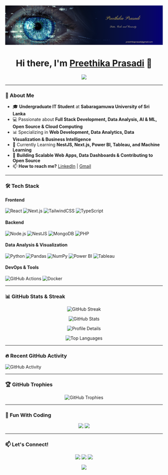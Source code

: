 ![Banner](https://github.com/preethikaprasadi/preethikaprasadi/blob/main/Banner.png)

<h1 align="center">Hi there, I'm <a href="https://github.com/preethikaprasadi">Preethika Prasadi</a> 👋<br></h1>

<p align="center">
  <img src="https://readme-typing-svg.herokuapp.com?font=Fira+Code&weight=600&size=24&duration=3000&pause=500&color=F75C7E&center=true&vCenter=true&width=550&lines=Full+Stack+Developer;Data+Analyst+%26+Visualization+Expert;AI+%26+ML+Enthusiast;Open+Source+Contributor;Software+Engineer"/>
</p>

---

### 🚀 About Me

- 🎓 **Undergraduate IT Student** at **Sabaragamuwa University of Sri Lanka** 
- 💻 Passionate about **Full Stack Development, Data Analysis, AI & ML, Open Source & Cloud Computing**
- 📊 Specializing in **Web Development, Data Analytics, Data Visualization & Business Intelligence**
- 🌱 Currently Learning **NestJS, Next.js, Power BI, Tableau, and Machine Learning**
- 🚀 **Building Scalable Web Apps, Data Dashboards & Contributing to Open Source**
- 📫 **How to reach me?** [LinkedIn](linkedin.com/in/preethika-prasadi-663637318) | [Gmail](preethikaprasadi@gmail.com)

---

### 🛠️ Tech Stack

#### **Frontend**
![React](https://img.shields.io/badge/-React-61DAFB?style=for-the-badge&logo=react&logoColor=black)
![Next.js](https://img.shields.io/badge/-Next.js-000000?style=for-the-badge&logo=nextdotjs&logoColor=white)
![TailwindCSS](https://img.shields.io/badge/-TailwindCSS-38B2AC?style=for-the-badge&logo=tailwind-css&logoColor=white)
![TypeScript](https://img.shields.io/badge/-TypeScript-3178C6?style=for-the-badge&logo=typescript&logoColor=white)

#### **Backend**
![Node.js](https://img.shields.io/badge/-Node.js-339933?style=for-the-badge&logo=nodedotjs&logoColor=white)
![NestJS](https://img.shields.io/badge/-NestJS-E0234E?style=for-the-badge&logo=nestjs&logoColor=white)
![MongoDB](https://img.shields.io/badge/-MongoDB-47A248?style=for-the-badge&logo=mongodb&logoColor=white)
![PHP](https://img.shields.io/badge/-PHP-777BB4?style=for-the-badge&logo=php&logoColor=white)

#### **Data Analysis & Visualization**
![Python](https://img.shields.io/badge/-Python-3776AB?style=for-the-badge&logo=python&logoColor=white)
![Pandas](https://img.shields.io/badge/-Pandas-150458?style=for-the-badge&logo=pandas&logoColor=white)
![NumPy](https://img.shields.io/badge/-NumPy-013243?style=for-the-badge&logo=numpy&logoColor=white)
![Power BI](https://img.shields.io/badge/-Power%20BI-F2C811?style=for-the-badge&logo=powerbi&logoColor=black)
![Tableau](https://img.shields.io/badge/-Tableau-E97627?style=for-the-badge&logo=tableau&logoColor=white)

#### **DevOps & Tools**
![GitHub Actions](https://img.shields.io/badge/-GitHub%20Actions-2088FF?style=for-the-badge&logo=github-actions&logoColor=white)
![Docker](https://img.shields.io/badge/-Docker-2496ED?style=for-the-badge&logo=docker&logoColor=white)

---

### 📊 GitHub Stats & Streak
<p align="center">
  <img src="https://github-readme-streak-stats.herokuapp.com?user=preethikaprasadi&theme=radical" alt="GitHub Streak" />
</p>
<p align="center">
  <img src="https://github-readme-stats.vercel.app/api?username=preethikaprasadi&show_icons=true&theme=radical" alt="GitHub Stats" />
</p>
<p align="center">
  <img src="https://github-profile-summary-cards.vercel.app/api/cards/profile-details?username=preethikaprasadi&theme=radical" alt="Profile Details" />
</p>
<p align="center">
  <img src="https://github-readme-stats.vercel.app/api/top-langs/?username=preethikaprasadi&layout=compact&theme=radical" alt="Top Languages" />
</p>

---

### 🔥 Recent GitHub Activity
![GitHub Activity](https://github-readme-activity-graph.vercel.app/graph?username=preethikaprasadi&theme=react-dark)

---

### 🏆 GitHub Trophies
<p align="center">
  <img src="https://github-profile-trophy.vercel.app/?username=preethikaprasadi&theme=radical&margin-w=15" alt="GitHub Trophies" />
</p>

---

### 🎨 Fun With Coding
<p align="center">
  <img src="https://media.giphy.com/media/xT9IgzoKnwFNmISR8I/giphy.gif" width="300" />
  <img src="https://media.giphy.com/media/QTfX9Ejfra3ZmNxh6B/giphy.gif" width="300" />
</p>

---

### 📫 Let's Connect!
<p align="center">
  <a href="linkedin.com/in/preethika-prasadi-663637318"><img src="https://img.shields.io/badge/-LinkedIn-blue?style=for-the-badge&logo=linkedin&logoColor=white"/></a>
  <a href="https://github.com/preethikaprasadi"><img src="https://img.shields.io/badge/-GitHub-black?style=for-the-badge&logo=github&logoColor=white"/></a>
  <a href="https://youtube.com/@preethikaprasadi3968?si=N_Z0ZKxR787PN9x_"><img src="https://img.shields.io/badge/-YouTube-FF0000?style=for-the-badge&logo=youtube&logoColor=white"/></a>
</p>

<p align="center">
  <img src="https://readme-typing-svg.herokuapp.com?font=Fira+Code&weight=600&size=24&duration=3000&pause=500&color=36BCF7&center=true&vCenter=true&width=600&lines=Let's+Connect!+%F0%9F%91%8B;Follow+Me+For+More+Awesome+Projects!"/>
</p>
